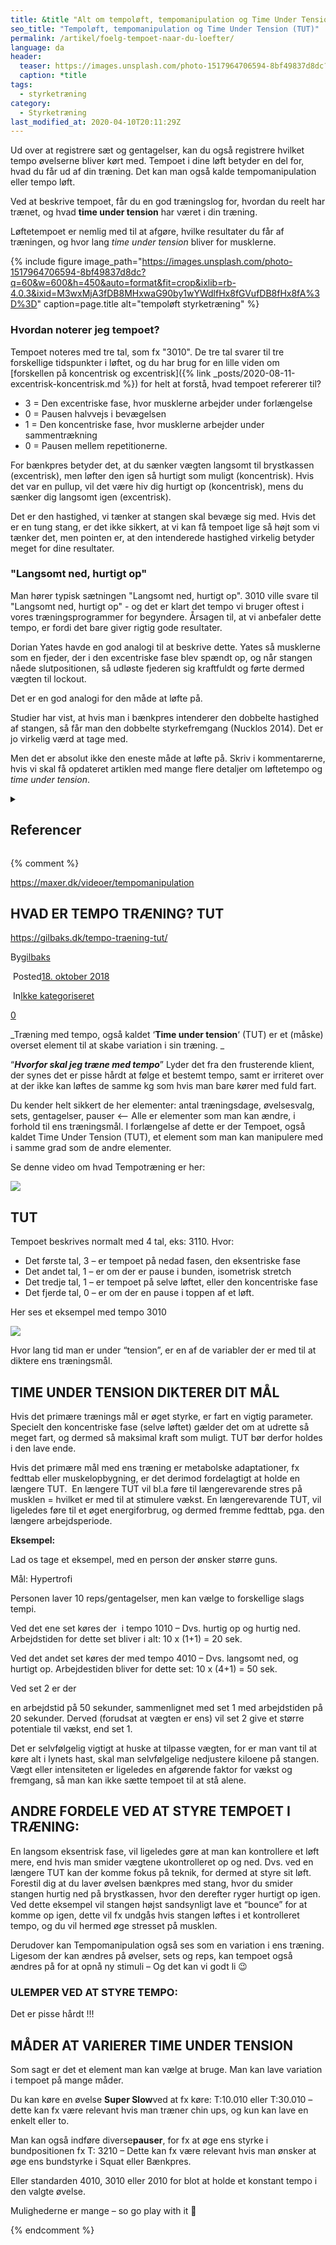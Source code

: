 ```yaml
---
title: &title "Alt om tempoløft, tempomanipulation og Time Under Tension (TUT)"
seo_title: "Tempoløft, tempomanipulation og Time Under Tension (TUT)"
permalink: /artikel/foelg-tempoet-naar-du-loefter/
language: da
header:
  teaser: https://images.unsplash.com/photo-1517964706594-8bf49837d8dc?q=10&w=400&h=300&auto=format&fit=crop&ixlib=rb-4.0.3&ixid=M3wxMjA3fDB8MHxwaG90by1wYWdlfHx8fGVufDB8fHx8fA%3D%3D
  caption: *title
tags:
  - styrketræning
category:
  - Styrketræning
last_modified_at: 2020-04-10T20:11:29Z
---
```


Ud over at registrere sæt og gentagelser, kan du også registrere hvilket tempo øvelserne bliver kørt med. Tempoet i dine løft betyder en del for, hvad du får ud af din træning. Det kan man også kalde tempomanipulation eller tempo løft.

Ved at beskrive tempoet, får du en god træningslog for, hvordan du reelt har trænet, og hvad **time under tension** har været i din træning.

Løftetempoet er nemlig med til at afgøre, hvilke resultater du får af træningen, og hvor lang _time under tension_ bliver for musklerne.

{% include figure image_path="https://images.unsplash.com/photo-1517964706594-8bf49837d8dc?q=60&w=600&h=450&auto=format&fit=crop&ixlib=rb-4.0.3&ixid=M3wxMjA3fDB8MHxwaG90by1wYWdlfHx8fGVufDB8fHx8fA%3D%3D" caption=page.title alt="tempoløft styrketræning" %}

### Hvordan noterer jeg tempoet?

Tempoet noteres med tre tal, som fx "3010". De tre tal svarer til tre forskellige tidspunkter i løftet, og du har brug for en lille viden om [forskellen på koncentrisk og excentrisk]({% link _posts/2020-08-11-excentrisk-koncentrisk.md %}) for helt at forstå, hvad tempoet refererer til?

- 3 = Den excentriske fase, hvor musklerne arbejder under forlængelse
- 0 = Pausen halvvejs i bevægelsen
- 1 = Den koncentriske fase, hvor musklerne arbejder under sammentrækning
- 0 = Pausen mellem repetitionerne.

For bænkpres betyder det, at du sænker vægten langsomt til brystkassen (excentrisk), men løfter den igen så hurtigt som muligt (koncentrisk). Hvis det var en pullup, vil det være hiv dig hurtigt op (koncentrisk), mens du sænker dig langsomt igen (excentrisk).

Det er den hastighed, vi tænker at stangen skal bevæge sig med. Hvis det er en tung stang, er det ikke sikkert, at vi kan få tempoet lige så højt som vi tænker det, men pointen er, at den intenderede hastighed virkelig betyder meget for dine resultater.

### "Langsomt ned, hurtigt op"

Man hører typisk sætningen "Langsomt ned, hurtigt op". 3010 ville svare til "Langsomt ned, hurtigt op" - og det er klart det tempo vi bruger oftest i vores træningsprogrammer for begyndere. Årsagen til, at vi anbefaler dette tempo, er fordi det bare giver rigtig gode resultater.

Dorian Yates havde en god analogi til at beskrive dette. Yates så musklerne som en fjeder, der i den excentriske fase blev spændt op, og når stangen nåede slutpositionen, så udløste fjederen sig kraftfuldt og førte dermed vægten til lockout.

Det er en god analogi for den måde at løfte på.

Studier har vist, at hvis man i bænkpres intenderer den dobbelte hastighed af stangen, så får man den dobbelte styrkefremgang (Nucklos 2014). Det er jo virkelig værd at tage med.

Men det er absolut ikke den eneste måde at løfte på. Skriv i kommentarerne, hvis vi skal få opdateret artiklen med mange flere detaljer om løftetempo og _time under tension_.

<details markdown="1" class="references">
  <summary><h2 class="references">Referencer</h2></summary>

- Robertson, Mike (2012): [6 questions about tempo training](https://www.t-nation.com/training/questions-about-tempo-training), t-nation.com
- Nucklos, Greg (2014): [Speed kills: 2x the intended bar speed yields 2x the bench press gains](https://www.strongerbyscience.com/speed-kills-2x-the-intended-bar-speed-yields-2x-the-bench-press-gains/), strengtheory.com.
- https://amdipt.dk/2018/04/24/tempomanipulation/
</details>

{% comment %}

https://maxer.dk/videoer/tempomanipulation

## HVAD ER TEMPO TRÆNING? TUT

https://gilbaks.dk/tempo-traening-tut/

By[gilbaks](https://gilbaks.dk/author/gilbaks/ "Indlæg af gilbaks")

 Posted[18\. oktober 2018](https://gilbaks.dk/2018/10/)

 In[Ikke kategoriseret](https://gilbaks.dk/ikke-kategoriseret/)

[0](https://gilbaks.dk/tempo-traening-tut/#comments)

[](https://gilbaks.dk/tempo-traening-tut/# "Print")

_Træning med tempo, også kaldet ‘**Time under tension**‘ (TUT) er et (måske) overset element til at skabe variation i sin træning. _

“**_Hvorfor skal jeg træne med tempo_**” Lyder det fra den frusterende klient, der synes det er pisse hårdt at følge et bestemt tempo, samt er irriteret over at der ikke kan løftes de samme kg som hvis man bare kører med fuld fart.

Du kender helt sikkert de her elementer: antal træningsdage, øvelsesvalg, sets, gentagelser, pauser <– Alle er elementer som man kan ændre, i forhold til ens træningsmål. I forlængelse af dette er der Tempoet, også kaldet Time Under Tension (TUT), et element som man kan manipulere med i samme grad som de andre elementer.

Se denne video om hvad Tempotræning er her:

![](https://i.ytimg.com/vi/1F55ELeiwX8/hqdefault.jpg)

## **TUT**

Tempoet beskrives normalt med 4 tal, eks: 3110. Hvor:

* Det første tal, 3 – er tempoet på nedad fasen, den eksentriske fase
* Det andet tal, 1 – er om der er pause i bunden, isometrisk stretch
* Det tredje tal, 1 – er tempoet på selve løftet, eller den koncentriske fase
* Det fjerde tal, 0 – er om der en pause i toppen af et løft.

Her ses et eksempel med tempo 3010

![](https://i.ytimg.com/vi/jjvignTaMxY/hqdefault.jpg)

Hvor lang tid man er under “tension”, er en af de variabler der er med til at diktere ens træningsmål.

## **TIME UNDER TENSION DIKTERER DIT MÅL**

Hvis det primære trænings mål er øget styrke, er fart en vigtig parameter. Specielt den koncentriske fase (selve løftet) gælder det om at udrette så meget fart, og dermed så maksimal kraft som muligt. TUT bør derfor holdes i den lave ende.

Hvis det primære mål med ens træning er metabolske adaptationer, fx fedttab eller muskelopbygning, er det derimod fordelagtigt at holde en længere TUT.  En længere TUT vil bl.a føre til længerevarende stres på musklen = hvilket er med til at stimulere vækst. En længerevarende TUT, vil ligeledes føre til et øget energiforbrug, og dermed fremme fedttab, pga. den længere arbejdsperiode.

**Eksempel:**

Lad os tage et eksempel, med en person der ønsker større guns.

Mål: Hypertrofi

Personen laver 10 reps/gentagelser, men kan vælge to forskellige slags tempi.

Ved det ene set køres der  i tempo 1010 – Dvs. hurtig op og hurtig ned. Arbejdstiden for dette set bliver i alt: 10 x (1+1) = 20 sek.

Ved det andet set køres der med tempo 4010 – Dvs. langsomt ned, og hurtigt op. Arbejdestiden bliver for dette set: 10 x (4+1) = 50 sek.

Ved set 2 er der

en arbejdstid på 50 sekunder, sammenlignet med set 1 med arbejdstiden på 20 sekunder. Derved (forudsat at vægten er ens) vil set 2 give et større potentiale til vækst, end set 1.

Det er selvfølgelig vigtigt at huske at tilpasse vægten, for er man vant til at køre alt i lynets hast, skal man selvfølgelige nedjustere kiloene på stangen. Vægt eller intensiteten er ligeledes en afgørende faktor for vækst og fremgang, så man kan ikke sætte tempoet til at stå alene.

## **ANDRE FORDELE VED AT STYRE TEMPOET I TRÆNING:**

En langsom eksentrisk fase, vil ligeledes gøre at man kan kontrollere et løft mere, end hvis man smider vægtene ukontrolleret op og ned. Dvs. ved en længere TUT kan der komme fokus på teknik, for dermed at styre sit løft. Forestil dig at du laver øvelsen bænkpres med stang, hvor du smider stangen hurtig ned på brystkassen, hvor den derefter ryger hurtigt op igen. Ved dette eksempel vil stangen højst sandsynligt lave et “bounce” for at komme op igen, dette vil fx undgås hvis stangen løftes i et kontrolleret tempo, og du vil hermed øge stresset på musklen.

Derudover kan Tempomanipulation også ses som en variation i ens træning. Ligesom der kan ændres på øvelser, sets og reps, kan tempoet også ændres på for at opnå ny stimuli – Og det kan vi godt li 😉

### **ULEMPER VED AT STYRE TEMPO:**

Det er pisse hårdt !!!

## **MÅDER AT VARIERER TIME UNDER TENSION**

Som sagt er det et element man kan vælge at bruge. Man kan lave variation i tempoet på mange måder.

Du kan køre en øvelse **Super Slow**ved at fx køre: T:10.010 eller T:30.010 – dette kan fx være relevant hvis man træner chin ups, og kun kan lave en enkelt eller to.

Man kan også indføre diverse**pauser**, for fx at øge ens styrke i bundpositionen fx T: 3210 – Dette kan fx være relevant hvis man ønsker at øge ens bundstyrke i Squat eller Bænkpres.

Eller standarden 4010, 3010 eller 2010 for blot at holde et konstant tempo i den valgte øvelse.

Mulighederne er mange – so go play with it 🙂

{% endcomment %}
